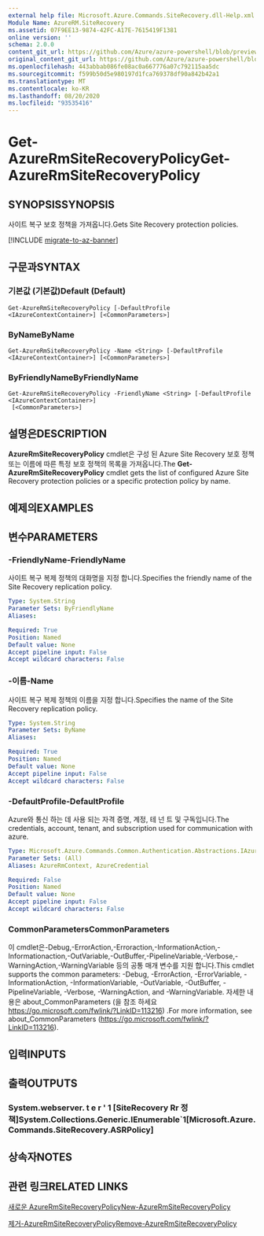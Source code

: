 ```yaml
---
external help file: Microsoft.Azure.Commands.SiteRecovery.dll-Help.xml
Module Name: AzureRM.SiteRecovery
ms.assetid: 07F9EE13-9874-42FC-A17E-7615419F1381
online version: ''
schema: 2.0.0
content_git_url: https://github.com/Azure/azure-powershell/blob/preview/src/ResourceManager/SiteRecovery/Commands.SiteRecovery/help/Get-AzureRmSiteRecoveryPolicy.md
original_content_git_url: https://github.com/Azure/azure-powershell/blob/preview/src/ResourceManager/SiteRecovery/Commands.SiteRecovery/help/Get-AzureRmSiteRecoveryPolicy.md
ms.openlocfilehash: 443abbab086fe08ac0a667776a07c792115aa5dc
ms.sourcegitcommit: f599b50d5e980197d1fca769378df90a842b42a1
ms.translationtype: MT
ms.contentlocale: ko-KR
ms.lasthandoff: 08/20/2020
ms.locfileid: "93535416"
---
```

# <span data-ttu-id="d49b5-101">Get-AzureRmSiteRecoveryPolicy</span><span class="sxs-lookup"><span data-stu-id="d49b5-101">Get-AzureRmSiteRecoveryPolicy</span></span>

## <span data-ttu-id="d49b5-102">SYNOPSIS</span><span class="sxs-lookup"><span data-stu-id="d49b5-102">SYNOPSIS</span></span>
<span data-ttu-id="d49b5-103">사이트 복구 보호 정책을 가져옵니다.</span><span class="sxs-lookup"><span data-stu-id="d49b5-103">Gets Site Recovery protection policies.</span></span>

[!INCLUDE [migrate-to-az-banner](../../includes/migrate-to-az-banner.md)]

## <span data-ttu-id="d49b5-104">구문과</span><span class="sxs-lookup"><span data-stu-id="d49b5-104">SYNTAX</span></span>

### <span data-ttu-id="d49b5-105">기본값 (기본값)</span><span class="sxs-lookup"><span data-stu-id="d49b5-105">Default (Default)</span></span>
```
Get-AzureRmSiteRecoveryPolicy [-DefaultProfile <IAzureContextContainer>] [<CommonParameters>]
```

### <span data-ttu-id="d49b5-106">ByName</span><span class="sxs-lookup"><span data-stu-id="d49b5-106">ByName</span></span>
```
Get-AzureRmSiteRecoveryPolicy -Name <String> [-DefaultProfile <IAzureContextContainer>] [<CommonParameters>]
```

### <span data-ttu-id="d49b5-107">ByFriendlyName</span><span class="sxs-lookup"><span data-stu-id="d49b5-107">ByFriendlyName</span></span>
```
Get-AzureRmSiteRecoveryPolicy -FriendlyName <String> [-DefaultProfile <IAzureContextContainer>]
 [<CommonParameters>]
```

## <span data-ttu-id="d49b5-108">설명은</span><span class="sxs-lookup"><span data-stu-id="d49b5-108">DESCRIPTION</span></span>
<span data-ttu-id="d49b5-109">**AzureRmSiteRecoveryPolicy** cmdlet은 구성 된 Azure Site Recovery 보호 정책 또는 이름에 따른 특정 보호 정책의 목록을 가져옵니다.</span><span class="sxs-lookup"><span data-stu-id="d49b5-109">The **Get-AzureRmSiteRecoveryPolicy** cmdlet gets the list of configured Azure Site Recovery protection policies or a specific protection policy by name.</span></span>

## <span data-ttu-id="d49b5-110">예제의</span><span class="sxs-lookup"><span data-stu-id="d49b5-110">EXAMPLES</span></span>

## <span data-ttu-id="d49b5-111">변수</span><span class="sxs-lookup"><span data-stu-id="d49b5-111">PARAMETERS</span></span>

### <span data-ttu-id="d49b5-112">-FriendlyName</span><span class="sxs-lookup"><span data-stu-id="d49b5-112">-FriendlyName</span></span>
<span data-ttu-id="d49b5-113">사이트 복구 복제 정책의 대화명을 지정 합니다.</span><span class="sxs-lookup"><span data-stu-id="d49b5-113">Specifies the friendly name of the Site Recovery replication policy.</span></span>

```yaml
Type: System.String
Parameter Sets: ByFriendlyName
Aliases: 

Required: True
Position: Named
Default value: None
Accept pipeline input: False
Accept wildcard characters: False
```

### <span data-ttu-id="d49b5-114">-이름</span><span class="sxs-lookup"><span data-stu-id="d49b5-114">-Name</span></span>
<span data-ttu-id="d49b5-115">사이트 복구 복제 정책의 이름을 지정 합니다.</span><span class="sxs-lookup"><span data-stu-id="d49b5-115">Specifies the name of the Site Recovery replication policy.</span></span>

```yaml
Type: System.String
Parameter Sets: ByName
Aliases: 

Required: True
Position: Named
Default value: None
Accept pipeline input: False
Accept wildcard characters: False
```

### <span data-ttu-id="d49b5-116">-DefaultProfile</span><span class="sxs-lookup"><span data-stu-id="d49b5-116">-DefaultProfile</span></span>
<span data-ttu-id="d49b5-117">Azure와 통신 하는 데 사용 되는 자격 증명, 계정, 테 넌 트 및 구독입니다.</span><span class="sxs-lookup"><span data-stu-id="d49b5-117">The credentials, account, tenant, and subscription used for communication with azure.</span></span>

```yaml
Type: Microsoft.Azure.Commands.Common.Authentication.Abstractions.IAzureContextContainer
Parameter Sets: (All)
Aliases: AzureRmContext, AzureCredential

Required: False
Position: Named
Default value: None
Accept pipeline input: False
Accept wildcard characters: False
```

### <span data-ttu-id="d49b5-118">CommonParameters</span><span class="sxs-lookup"><span data-stu-id="d49b5-118">CommonParameters</span></span>
<span data-ttu-id="d49b5-119">이 cmdlet은-Debug,-ErrorAction,-Erroraction,-InformationAction,-Informationaction,-OutVariable,-OutBuffer,-PipelineVariable,-Verbose,-WarningAction,-WarningVariable 등의 공통 매개 변수를 지원 합니다.</span><span class="sxs-lookup"><span data-stu-id="d49b5-119">This cmdlet supports the common parameters: -Debug, -ErrorAction, -ErrorVariable, -InformationAction, -InformationVariable, -OutVariable, -OutBuffer, -PipelineVariable, -Verbose, -WarningAction, and -WarningVariable.</span></span> <span data-ttu-id="d49b5-120">자세한 내용은 about_CommonParameters (을 참조 하세요 https://go.microsoft.com/fwlink/?LinkID=113216) .</span><span class="sxs-lookup"><span data-stu-id="d49b5-120">For more information, see about_CommonParameters (https://go.microsoft.com/fwlink/?LinkID=113216).</span></span>

## <span data-ttu-id="d49b5-121">입력</span><span class="sxs-lookup"><span data-stu-id="d49b5-121">INPUTS</span></span>

## <span data-ttu-id="d49b5-122">출력</span><span class="sxs-lookup"><span data-stu-id="d49b5-122">OUTPUTS</span></span>

### <span data-ttu-id="d49b5-123">System.webserver. t e r ' 1 [SiteRecovery Rr 정책]</span><span class="sxs-lookup"><span data-stu-id="d49b5-123">System.Collections.Generic.IEnumerable\`1[Microsoft.Azure.Commands.SiteRecovery.ASRPolicy]</span></span>

## <span data-ttu-id="d49b5-124">상속자</span><span class="sxs-lookup"><span data-stu-id="d49b5-124">NOTES</span></span>

## <span data-ttu-id="d49b5-125">관련 링크</span><span class="sxs-lookup"><span data-stu-id="d49b5-125">RELATED LINKS</span></span>

[<span data-ttu-id="d49b5-126">새로운 AzureRmSiteRecoveryPolicy</span><span class="sxs-lookup"><span data-stu-id="d49b5-126">New-AzureRmSiteRecoveryPolicy</span></span>](./New-AzureRmSiteRecoveryPolicy.md)

[<span data-ttu-id="d49b5-127">제거-AzureRmSiteRecoveryPolicy</span><span class="sxs-lookup"><span data-stu-id="d49b5-127">Remove-AzureRmSiteRecoveryPolicy</span></span>](./Remove-AzureRmSiteRecoveryPolicy.md)
